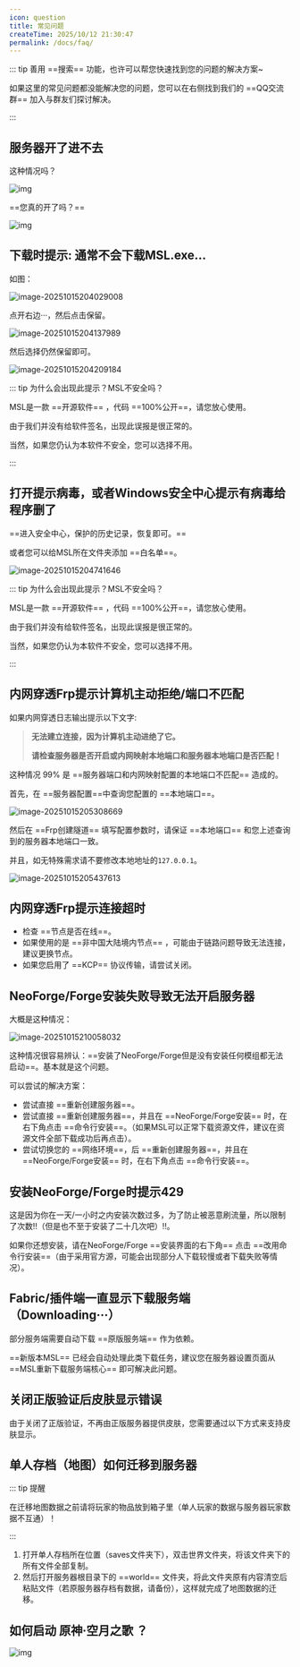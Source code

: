 ```yaml
---
icon: question
title: 常见问题
createTime: 2025/10/12 21:30:47
permalink: /docs/faq/
---
```


::: tip
善用 ==搜索== 功能，也许可以帮您快速找到您的问题的解决方案~

如果这里的常见问题都没能解决您的问题，您可以在右侧找到我们的 ==QQ交流群== 加入与群友们探讨解决。

:::

## 服务器开了进不去

这种情况吗？

![img](./assets/43785c1134d8363f777583c9ec6a08e4-1760531783552-1.png)

==您真的开了吗？==

![img](./assets/9168738a16e119c575ce20e69fd1da1e-1760531794048-4.png)

## 下载时提示: 通常不会下载MSL.exe...

如图：

![image-20251015204029008](./assets/image-20251015204029008.png)

点开右边···，然后点击保留。

![image-20251015204137989](./assets/image-20251015204137989.png)

然后选择仍然保留即可。

![image-20251015204209184](./assets/image-20251015204209184.png)

::: tip 为什么会出现此提示？MSL不安全吗？

MSL是一款 ==开源软件== ，代码 ==100%公开==，请您放心使用。

由于我们并没有给软件签名，出现此误报是很正常的。

当然，如果您仍认为本软件不安全，您可以选择不用。

:::

## 打开提示病毒，或者Windows安全中心提示有病毒给程序删了

==进入安全中心，保护的历史记录，恢复即可。==

或者您可以给MSL所在文件夹添加 ==白名单==。

![image-20251015204741646](./assets/image-20251015204741646.png)

::: tip 为什么会出现此提示？MSL不安全吗？

MSL是一款 ==开源软件== ，代码 ==100%公开==，请您放心使用。

由于我们并没有给软件签名，出现此误报是很正常的。

当然，如果您仍认为本软件不安全，您可以选择不用。

:::

## 内网穿透Frp提示计算机主动拒绝/端口不匹配
如果内网穿透日志输出提示以下文字:

> **无法建立连接，因为计算机主动进绝了它。**
>
> **请检查服务器是否开启或内网映射本地端口和服务器本地端口是否匹配！**

这种情况 99% 是 ==服务器端口和内网映射配置的本地端口不匹配== 造成的。

首先，在 ==服务器配置==中查询您配置的 ==本地端口==。

![image-20251015205308669](./assets/image-20251015205308669.png)

然后在 ==Frp创建隧道== 填写配置参数时，请保证 ==本地端口== 和您上述查询到的服务器本地端口一致。

并且，如无特殊需求请不要修改本地地址的`127.0.0.1`。

![image-20251015205437613](./assets/image-20251015205437613.png)

## 内网穿透Frp提示连接超时

- 检查 ==节点是否在线==。
- 如果使用的是 ==非中国大陆境内节点== ，可能由于链路问题导致无法连接，建议更换节点。
- 如果您启用了 ==KCP== 协议传输，请尝试关闭。

## NeoForge/Forge安装失败导致无法开启服务器

大概是这种情况：

![image-20251015210058032](./assets/image-20251015210058032.png)

这种情况很容易辨认：==安装了NeoForge/Forge但是没有安装任何模组都无法启动==。基本就是这个问题。

可以尝试的解决方案：

<Card>

- 尝试直接 ==重新创建服务器==。
- 尝试直接 ==重新创建服务器==，并且在 ==NeoForge/Forge安装== 时，在右下角点击 ==命令行安装==。（如果MSL可以正常下载资源文件，建议在资源文件全部下载成功后再点击）。
- 尝试切换您的 ==网络环境==，后 ==重新创建服务器==，并且在 ==NeoForge/Forge安装== 时，在右下角点击 ==命令行安装==。

</Card>

## 安装NeoForge/Forge时提示429

这是因为你在一天/一小时之内安装次数过多，为了防止被恶意刷流量，所以限制了次数!!（但是也不至于安装了二十几次吧）!!。

如果你还想安装，请在NeoForge/Forge ==安装界面的右下角== 点击 ==改用命令行安装==（由于采用官方源，可能会出现部分人下载较慢或者下载失败等情况）。

## Fabric/插件端一直显示下载服务端（Downloading···）

部分服务端需要自动下载 ==原版服务端== 作为依赖。

==新版本MSL== 已经会自动处理此类下载任务，建议您在服务器设置页面从 ==MSL重新下载服务端核心== 即可解决此问题。

## 关闭正版验证后皮肤显示错误

由于关闭了正版验证，不再由正版服务器提供皮肤，您需要通过以下方式来支持皮肤显示。

<LinkCard title="外置登录配置教程" href="/docs/advanced/yggdrasil/" icon="cloud" description="使用外置登录（皮肤站）的方式恢复皮肤的显示。" />

<LinkCard title="万用皮肤补丁" href="https://www.mcmod.cn/class/883.html" icon="shirt" description="使用万用皮肤补丁模组恢复皮肤显示。<br>此模组仅允许客户端安装，且仅对装了本模组的玩家互相可见。" />

## 单人存档（地图）如何迁移到服务器

::: tip 提醒

在迁移地图数据之前请将玩家的物品放到箱子里（单人玩家的数据与服务器玩家数据不互通）！

:::

1. 打开单人存档所在位置（saves文件夹下），双击世界文件夹，将该文件夹下的所有文件全部复制。
2. 然后打开服务器根目录下的 ==world== 文件夹，将此文件夹原有内容清空后粘贴文件（若原服务器存档有数据，请备份），这样就完成了地图数据的迁移。

## 如何启动 原神·空月之歌 ？

<Card>

![img](./assets/4a4ca879edac9bf65768a796305abdbd.png)

<LinkCard title="国服 | 天空岛" href="https://ys.mihoyo.com/" icon="cloud" />

<LinkCard title="国际服" href="https://genshin.hoyoverse.com/zh-tw/" icon="earth-asia" />

<LinkCard title="国服 | 明霄升海平 ?" href="https://webstatic.mihoyo.com/ys/event/e20210203-fab" icon="folder-minus" />

</Card>
